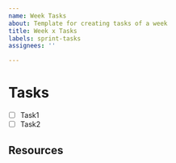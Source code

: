 ```yaml
---
name: Week Tasks
about: Template for creating tasks of a week
title: Week x Tasks
labels: sprint-tasks
assignees: ''

---
```


# Tasks

- [ ] Task1
- [ ] Task2

## Resources
